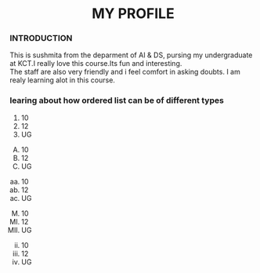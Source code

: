 <html>
<head>
<h1 align = "center"> MY PROFILE </h1>
<h3>INTRODUCTION</h3>
<p> This is sushmita from the deparment of AI & DS, pursing my undergraduate at KCT.I really love this course.Its fun and interesting.<br>The staff are also very 
friendly and i feel comfort in asking doubts. I am realy learning alot in this course.</p> 
<h3>learing about how ordered list can be of different types</h3>
<ol>
<li>10</li>
<li>12</li>
<li>UG</li>
</ol>
<ol type="A">
<li>10</li>
<li>12</li>
<li>UG</li>
</ol>

<ol type="a" start="27">
<li>10</li>
<li>12</li>
<li>UG</li>
</ol>
<ol type="I" start="1000">
<li>10</li>
<li>12</li>
<li>UG</li>
</ol>
<ol type="i" start="2">
<li>10</li>
<li>12</li>
<li>UG</li>
</ol>

</head>
</html>